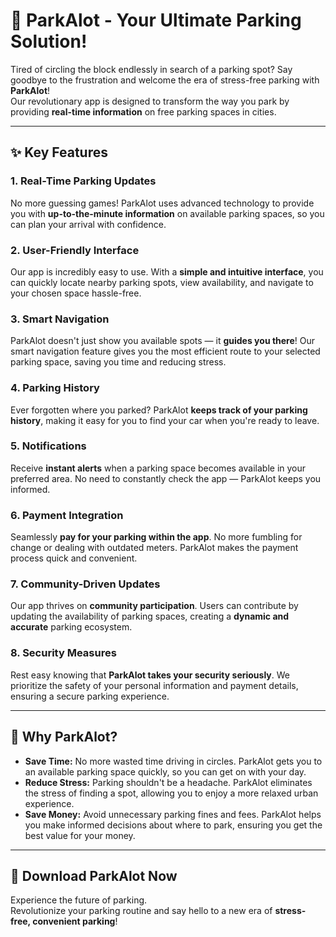 # 🚗 ParkAlot - Your Ultimate Parking Solution!

Tired of circling the block endlessly in search of a parking spot? Say goodbye to the frustration and welcome the era of stress-free parking with **ParkAlot**!  
Our revolutionary app is designed to transform the way you park by providing **real-time information** on free parking spaces in cities.

---

## ✨ Key Features

### 1. Real-Time Parking Updates
No more guessing games! ParkAlot uses advanced technology to provide you with **up-to-the-minute information** on available parking spaces, so you can plan your arrival with confidence.

### 2. User-Friendly Interface
Our app is incredibly easy to use. With a **simple and intuitive interface**, you can quickly locate nearby parking spots, view availability, and navigate to your chosen space hassle-free.

### 3. Smart Navigation
ParkAlot doesn't just show you available spots — it **guides you there**! Our smart navigation feature gives you the most efficient route to your selected parking space, saving you time and reducing stress.

### 4. Parking History
Ever forgotten where you parked? ParkAlot **keeps track of your parking history**, making it easy for you to find your car when you're ready to leave.

### 5. Notifications
Receive **instant alerts** when a parking space becomes available in your preferred area. No need to constantly check the app — ParkAlot keeps you informed.

### 6. Payment Integration
Seamlessly **pay for your parking within the app**. No more fumbling for change or dealing with outdated meters. ParkAlot makes the payment process quick and convenient.

### 7. Community-Driven Updates
Our app thrives on **community participation**. Users can contribute by updating the availability of parking spaces, creating a **dynamic and accurate** parking ecosystem.

### 8. Security Measures
Rest easy knowing that **ParkAlot takes your security seriously**. We prioritize the safety of your personal information and payment details, ensuring a secure parking experience.

---

## 🚀 Why ParkAlot?

- **Save Time:** No more wasted time driving in circles. ParkAlot gets you to an available parking space quickly, so you can get on with your day.
- **Reduce Stress:** Parking shouldn't be a headache. ParkAlot eliminates the stress of finding a spot, allowing you to enjoy a more relaxed urban experience.
- **Save Money:** Avoid unnecessary parking fines and fees. ParkAlot helps you make informed decisions about where to park, ensuring you get the best value for your money.

---

## 📲 Download ParkAlot Now

Experience the future of parking.  
Revolutionize your parking routine and say hello to a new era of **stress-free, convenient parking**!
